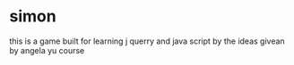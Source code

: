 # simon
this is a game built for learning j querry and java script by the ideas givean by angela yu course
